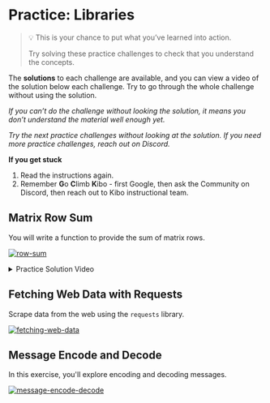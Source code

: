 # Practice: Libraries

> 💡 This is your chance to put what you’ve learned into action.
>
> Try solving these practice challenges to check that you understand the concepts.

The **solutions** to each challenge are available, and you can view a video of the solution below each challenge.
Try to go through the whole challenge without using the solution.

_If you can’t do the challenge without looking the solution, it means you don’t understand the material well enough yet._

_Try the next practice challenges without looking at the solution. If you need more practice challenges, reach out on Discord._

<aside>

**If you get stuck**
1. Read the instructions again.
2. Remember **G**o **C**limb **K**ibo - first Google, then ask the Community on Discord, then reach out to Kibo instructional team.

</aside>

## Matrix Row Sum

You will write a function to provide the sum of matrix rows.

[![row-sum](https://img.shields.io/static/v1?label=Open%20Project&message=row%20sum&color=blue)](https://classroom.github.com/a/K_rAenKA)

<details><summary>Practice Solution Video</summary>

<div style="position: relative; padding-bottom: 56.25%; height: 0;"><iframe src="https://youtube.com/embed/0sn_7wqw4BQ?rel=0" frameborder="0" webkitallowfullscreen mozallowfullscreen allowfullscreen style="position: absolute; top: 0; left: 0; width: 100%; height: 100%;"></iframe></div>

</details>

## Fetching Web Data with Requests

Scrape data from the web using the `requests` library.

[![fetching-web-data](https://img.shields.io/static/v1?label=Open%20Project&message=fetching%20web%20data&color=blue)](https://classroom.github.com/a/lqfhwH6L)

## Message Encode and Decode

In this exercise, you'll explore encoding and decoding messages.

[![message-encode-decode](https://img.shields.io/static/v1?label=Open%20Project&message=message%20encode%20decode&color=blue)](https://classroom.github.com/a/G0v3v-Cw)


